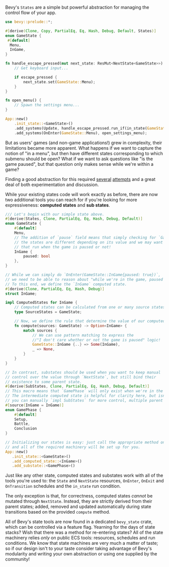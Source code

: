 Bevy's `States` are a simple but powerful abstraction for managing the control flow of your app.

```rust
use bevy::prelude::*;

#[derive(Clone, Copy, PartialEq, Eq, Hash, Debug, Default, States)]
enum GameState {
 #[default]
  Menu,
  InGame,
}

fn handle_escape_pressed(mut next_state: ResMut<NextState<GameState>>) {
    // Get keyboard input...

    if escape_pressed {
        next_state.set(GameState::Menu);
    }
}

fn open_menu() {
    // Spawn the settings menu...
}

App::new()
    .init_state::<GameState>()
    .add_systems(Update, handle_escape_pressed.run_if(in_state(GameState::InGame)));
    .add_systems(OnEnter(GameState::Menu), open_settings_menu);
```

But as users' games (and non-game applications!) grew in complexity, their limitations became more apparent.
What happens if we want to capture the notion of "in a menu", but then have different states corresponding to which submenu should be open?
What if we want to ask questions like "is the game paused", but that question only makes sense while we're within a game?

Finding a good abstraction for this required [several](https://github.com/bevyengine/bevy/pull/9957) [attempts](https://github.com/bevyengine/bevy/pull/10088) and a great deal of both experimentation and discussion.

While your existing states code will work exactly as before, there are now two additional tools you can reach for if you're looking for more expressiveness: **computed states** and **sub states**.

```rust
/// Let's begin with our simple state above.
#[derive(States, Clone, PartialEq, Eq, Hash, Debug, Default)]
enum GameState {
    #[default]
    Menu,
    // The addition of `pause` field means that simply checking for `GameState::InGame` doesn't work:
    // the states are different depending on its value and we may want to distinguish between game systems
    // that run when the game is paused or not!
    InGame {
        paused: bool
    },
}

// While we can simply do `OnEnter(GameState::InGame{paused: true})`,
// we need to be able to reason about "while we're in the game, paused or not".
// To this end, we define the `InGame` computed state.
#[derive(Clone, PartialEq, Eq, Hash, Debug)]
struct InGame;

impl ComputedStates for InGame {
    // Computed states can be calculated from one or many source states.
    type SourceStates = GameState;

    // Now, we define the rule that determine the value of our computed state.
    fn compute(sources: GameState) -> Option<InGame> {
        match sources {
            // We can use pattern matching to express the
            //"I don't care whether or not the game is paused" logic!
            GameState::InGame {..} => Some(InGame),
            _ => None,
        }
    }
}

// In contrast, substates should be used when you want to keep manual
// control over the value through `NextState`, but still bind their
// existence to some parent state.
#[derive(SubStates, Clone, PartialEq, Eq, Hash, Debug, Default)]
// This macro means that `GamePhase` will only exist when we're in the `InGame` computed state.
// The intermediate computed state is helpful for clarity here, but isn't required:
// you can manually `impl SubStates` for more control, multiple parent states and non-default initial value!
#[source(InGame = InGame)]
enum GamePhase {
    #[default]
    Setup,
    Battle,
    Conclusion
}

// Initializing our states is easy: just call the appropriate method on `App`
// and all of the required machinery will be set up for you.
App::new()
   .init_state::<GameState>()
   .add_computed_state::<InGame>()
   .add_substate::<GamePhase>()
```

Just like any other state, computed states and substates work with all of the tools you're used to:
the `State` and `NextState` resources, `OnEnter`, `OnExit` and `OnTransition` schedules and the `in_state` run condition.

The only exception is that, for correctness, computed states *cannot* be mutated through `NextState`.
Instead, they are strictly derived from their parent states; added, removed and updated automatically during state transitions based on the provided `compute` method.

All of Bevy's state tools are now found in a dedicated `bevy_state` crate, which can be controlled via a feature flag.
Yearning for the days of state stacks? Wish that there was a method for re-entering states?
All of the state machinery relies *only* on public ECS tools: resources, schedules and run conditions.
We know that state machines are very much a matter of taste; so if our design isn't to your taste consider taking advantage of Bevy's modularity and writing your own abstraction or using one supplied by the community!
